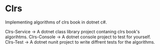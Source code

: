 # Clrs
Implementing algorithms of clrs book in dotnet c#.

Clrs-Service -> A dotnet class library project contaning clrs book's algorihtms.
Clrs-Console -> A dotnet console project to test for yourself.
Clrs-Test -> A dotnet nunit project to write diffrent tests for the algorithms.
